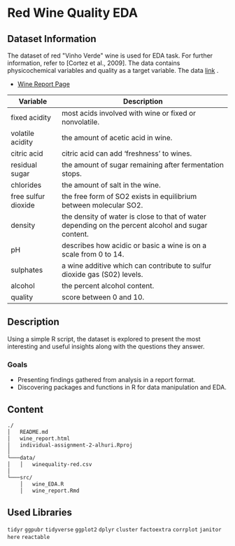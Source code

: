 # Red Wine Quality EDA

## Dataset Information
The dataset of red "Vinho Verde" wine is used for EDA task. For further information,
refer to [Cortez et al., 2009]. The data contains physicochemical variables and quality as a target variable.
The data [link](https://archive.ics.uci.edu/ml/datasets/wine+quality) .

- [Wine Report Page](https://alhuri.github.io/Red-Wine-Quality-EDA/wine_report.html)


| Variable            | Description                                            |
|---------------------|--------------------------------------------------------|
| fixed acidity       | most acids involved with wine or fixed or nonvolatile. |
| volatile acidity    | the amount of acetic acid in wine.                     |
| citric acid         | citric acid can add ‘freshness’ to wines.              |
| residual sugar      | the amount of sugar remaining after fermentation stops.|
| chlorides           | the amount of salt in the wine.                        |
| free sulfur dioxide | the free form of SO2 exists in equilibrium between molecular SO2.|
| density             | the density of water is close to that of water depending on the percent alcohol and sugar content.|
| pH                  | describes how acidic or basic a wine is on a scale from 0 to 14.|
| sulphates           | a wine additive which can contribute to sulfur dioxide gas (S02) levels.|
| alcohol             | the percent alcohol content.                           |
| quality             | score between 0 and 10.                                |


## Description

Using a simple R script, the dataset is explored to present the most interesting and useful insights along with the questions they answer.
### Goals
- Presenting findings gathered from analysis in a report format.
- Discovering packages and functions in R for data manipulation and EDA.

## Content 

```bash
./
│   README.md
│   wine_report.html    
│   individual-assignment-2-alhuri.Rproj
│   
└───data/
│   │   winequality-red.csv
│   
└───src/
    │   wine_EDA.R
    │   wine_report.Rmd
```

## Used Libraries
`tidyr` 
`ggpubr`
`tidyverse`
`ggplot2`
`dplyr`
`cluster`
`factoextra`
`corrplot`
`janitor`
`here`
`reactable`
